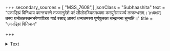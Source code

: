 +++
secondary_sources = [ "MSS_7608",]
jsonClass = "Subhaashita"
text = "एकाङ्घ्रिं विनिधाय कान्तचरणे तज्जानुदेशे परं लीलोदञ्चितमध्यमा करयुगेणावर्ज्य तत्कन्धराम्।  \nवक्षस् तस्य घनोन्नतस्तनभरेणापीड्य गाढं रसाद् आस्यं धन्यतमस्य पूर्णपुलका चन्द्रानना चुम्बति॥"
title = "एकाङ्घ्रिं विनिधाय"

+++

<details><summary>Text</summary>

एकाङ्घ्रिं विनिधाय कान्तचरणे तज्जानुदेशे परं लीलोदञ्चितमध्यमा करयुगेणावर्ज्य तत्कन्धराम्।  
वक्षस् तस्य घनोन्नतस्तनभरेणापीड्य गाढं रसाद् आस्यं धन्यतमस्य पूर्णपुलका चन्द्रानना चुम्बति॥
</details>
